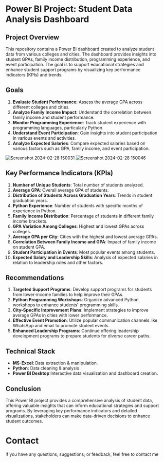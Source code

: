 # Power BI Project: Student Data Analysis Dashboard

## Project Overview

This repository contains a Power BI dashboard created to analyze student data from various colleges and cities. The dashboard provides insights into student GPAs, family income distribution, programming experience, and event participation. The goal is to support educational strategies and enhance student support programs by visualizing key performance indicators (KPIs) and trends.

## Goals

1. **Evaluate Student Performance**: Assess the average GPA across different colleges and cities.
2. **Analyze Family Income Impact**: Understand the correlation between family income and student performance.
3. **Monitor Programming Experience**: Track student experience with programming languages, particularly Python.
4. **Understand Event Participation**: Gain insights into student participation in various events and activities.
5. **Analyze Expected Salaries**: Compare expected salaries based on various factors such as GPA, family income, and event participation.

![Screenshot 2024-02-28 150031](https://github.com/user-attachments/assets/0a683de9-c3af-4d1f-91ec-28c7fe811522)
![Screenshot 2024-02-28 150046](https://github.com/user-attachments/assets/283f3745-c581-415e-b4ee-e85226798354)

## Key Performance Indicators (KPIs)

1. **Number of Unique Students**: Total number of students analyzed.
2. **Average GPA**: Overall average GPA of students.
3. **Distribution of Students Across Graduation Years**: Trends in student graduation years.
4. **Python Experience**: Number of students with specific months of experience in Python.
5. **Family Income Distribution**: Percentage of students in different family income brackets.
6. **GPA Variation Among Colleges**: Highest and lowest GPAs across colleges.
7. **Average GPA per City**: Cities with the highest and lowest average GPAs.
8. **Correlation Between Family Income and GPA**: Impact of family income on student GPA.
9. **Student Participation in Events**: Most popular events among students.
10. **Expected Salary and Leadership Skills**: Analysis of expected salaries in relation to leadership roles and other factors.

## Recommendations

1. **Targeted Support Programs**: Develop support programs for students from lower-income families to help improve their GPAs.
2. **Python Programming Workshops**: Organize advanced Python workshops to enhance students' programming skills.
3. **City-Specific Improvement Plans**: Implement strategies to improve average GPAs in cities with lower performance.
4. **Effective Event Promotion**: Utilize popular communication channels like WhatsApp and email to promote student events.
5. **Enhanced Leadership Programs**: Continue offering leadership development programs to prepare students for diverse career paths.

## Technical Stack

- **MS-Excel**: Data extraction & manipulation.
- **Python**: Data cleaning & analysis
- **Power BI Desktop**:Interactive data visualization and dashboard creation.

## Conclusion

This Power BI project provides a comprehensive analysis of student data, offering valuable insights that can inform educational strategies and support programs. By leveraging key performance indicators and detailed visualizations, stakeholders can make data-driven decisions to enhance student outcomes.

# Contact
If you have any questions, suggestions, or feedback, feel free to contact me 

